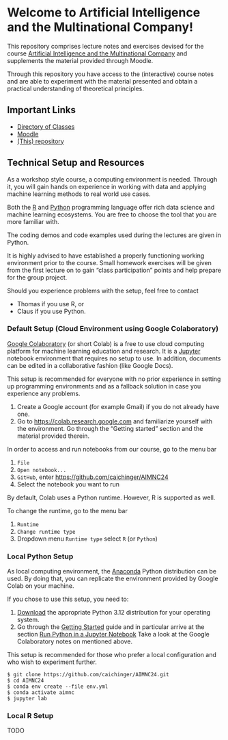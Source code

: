 # Welcome to Artificial Intelligence and the Multinational Company!

This repository comprises lecture notes and exercises
devised for the course [Artificial Intelligence and the Multinational Company](https://moodle.univie.ac.at/course/view.php?id=436559)
and supplements the material provided through Moodle.

Through this repository you have access to the (interactive) course 
notes and are able to experiment with the material presented and 
obtain a practical understanding of theoretical principles.


## Important Links

- [Directory of Classes](https://ufind.univie.ac.at/de/course.html?lv=040171&semester=2024W)
- [Moodle](https://moodle.univie.ac.at/course/view.php?id=436559)
- [(This) repository](https://github.com/caichinger/AIMNC24)


## Technical Setup and Resources

As a workshop style course, a computing environment is needed.
Through it, you will gain hands on experience in working with data and
applying machine learning methods to real world use cases.

Both the [R](https://www.r-project.org/) and [Python](https://www.python.org/) 
programming language offer rich data science and machine learning ecosystems.
You are free to choose the tool that you are more familiar with.

The coding demos and code examples used during the lectures are given in Python.

It is highly advised to have established a properly functioning working
environment prior to the course. Small homework exercises will be given from 
the first lecture on to gain “class participation” points and help prepare for 
the group project.

Should you experience problems with the setup, feel free to contact
* Thomas if you use R, or
* Claus if you use Python.


### Default Setup (Cloud Environment using Google Colaboratory)

[Google Colaboratory](https://colab.research.google.com/) (or short Colab) is a free to use
cloud computing platform for machine learning education and research.
It is a [Jupyter](https://jupyter.org/) notebook environment that requires
no setup to use. In addition, documents can be edited in a collaborative
fashion (like Google Docs).

This setup is recommended for everyone with no prior experience
in setting up programming environments and as a fallback solution
in case you experience any problems.

1. Create a Google account (for example Gmail) if you do not already have one.
1. Go to https://colab.research.google.com and familiarize yourself
   with the environment.
   Go through the “Getting started” section and the material provided therein.

In order to access and run notebooks from our course, go to the menu bar
  1. `File`
  1. `Open notebook...`
  1. `GitHub`, enter https://github.com/caichinger/AIMNC24
  1. Select the notebook you want to run

By default, Colab uses a Python runtime. However, R is supported as well.

To change the runtime, go to the menu bar
1. `Runtime`
1. `Change runtime type`
1. Dropdown menu `Runtime type` select `R` (or `Python`)


### Local Python Setup

As local computing environment, the [Anaconda](https://www.anaconda.com/)
Python distribution can be used. By doing that, you can replicate the 
environment provided by Google Colab on your machine.

If you chose to use this setup, you need to:

1. [Download](https://www.anaconda.com/distribution/#download-section) the appropriate Python 3.12 distribution for your operating system.
2. Go through the [Getting Started](https://docs.anaconda.com/anaconda/user-guide/getting-started/) guide and in particular arrive at the section [Run Python in a Jupyter Notebook](https://docs.anaconda.com/anaconda/user-guide/getting-started/#run-python-in-a-jupyter-notebook)
Take a look at the Google Colaboratory notes on mentioned above.

This setup is recommended for those who prefer a local configuration and who wish to experiment further.

```console
$ git clone https://github.com/caichinger/AIMNC24.git
$ cd AIMNC24
$ conda env create --file env.yml
$ conda activate aimnc
$ jupyter lab
```


### Local R Setup

TODO
